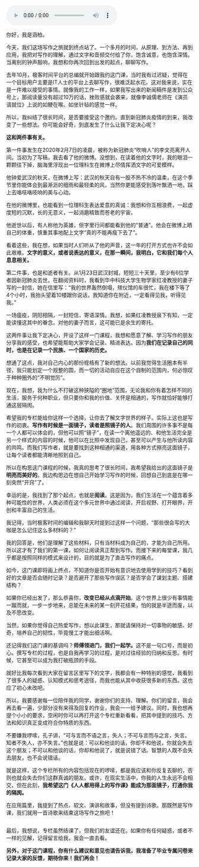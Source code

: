 <audio title="结束语｜写作有时候是一面镜子" src="https://static001.geekbang.org/resource/audio/c4/70/c4c16caee75b1311b93efcc491f70670.mp3" controls="controls"></audio> 
<p>你好，我是涵柏。</p><p>今天，我们这场写作之旅就到终点站了。一个多月的时间，从原理、到方法、再到应用，我把对写作的理解，通过文字和音频交付给了你，饱含诚意，也饱含深情。当离别的钟声敲响，我想和你再次回到出发的起点，聊聊写作。</p><p>去年10月，极客时间平台的总编就开始跟我约这门课，当时我有过迟疑，觉得在一个目标用户主要是IT人士的平台上去聊写作，很难泛起水花。这对我来说，实在是一件难以接受的事情。就像我的工作一样，如果我写出来的新闻稿件是发到公众号上，那阅读量没有超过10万的话，挫败感就会袭来，就像李诚儒老师在《演员请就位》上说的如鲠在喉、如坐针毡的感觉一样。</p><p>所以，我纠结了很长时间，是否要接受这个邀约。直到新冠肺炎疫情的到来，我改变了一些想法。你可能会好奇，到底发生了什么让我下定决心呢？</p><p><strong>这和两件事有关。</strong></p><p>第一件事发生在2020年2月7日的凌晨，被称为新冠肺炎“吹哨人”的李文亮离开人间。当初为了写稿，我去看了他的微博。没想到，在读着他的文字时，我的眼泪一颗颗往下掉，脑海里浮现出一位理科生在微博上尽情挥洒文字的可爱模样。</p><p>他钟爱武汉的秋天，在微博上写：武汉的秋天自有一股不热不冷的温柔，在这个季节里你能体会到最淅沥的细雨和最轻柔的风，当然你更能感受到落叶飘洒一地，踩上去咯吱咯吱响的美与心动。</p><!-- [[[read_end]]] --><p>在他的微博里，也能看到一位理科生表达爱意的真诚：我想和你互相浪费，一起虚度短的沉默，长的无意义，一起消磨精致而苍老的宇宙。</p><p>他逝世以后，有人称他为英雄，但字里行间都能看到他的“普通”。他会在微博上晒自己的体重，慎重其事地配上文字“真的不能再瘦下去了”。</p><p>看着这些，我在想，如果当时人们听从了他的声音，这一年的打开方式也许不会如此艰难。<strong>文字的意义，或者说表达的意义，在那一瞬间，我明白，它和我们每个人息息相关。</strong></p><p>第二件事，也是和逝者有关。从1月23日武汉封城，短短三十天里，至少有6位学者因新冠肺炎去世。在翻阅资料时，我看到华中科技大学生物学家红凌教授的妻子写的一封信，她在信里写：“我的世界轰然倒塌，殡仪馆的车很忙，我在楼下等了4个小时，我抬头望着10楼跟你说话，我知道你在附近，一定看得见我，听得见我。”</p><p>一场瘟疫，阴阳相隔，一封短信，寄语深情。我想，如果红凌教授泉下有知，一定能读懂这其中的眷念。对他的妻子而言，这可能已是余生的寄托。</p><p>这两件事让我下定决心，开设了这样一门课程，我想和愿意了解、学习写作的朋友分享我的感受，也希望能帮助大家学会记录、精进表达。因为<strong>我们在记录自己的同时，也是在记录一个民族、一个国家的历史。</strong></p><p>想通了这点，我对自己内心的那份桎梏有了新的想法。以前我觉得生活圈本有半径，我只能划定一个规整的圆，而一切的活动自应在这个自制的范围内，何必惊叹于种种圈外的“不明觉厉”。</p><p>现在，我想，我为什么不打破这种狭隘的“圈地”范围，无论我和你有着怎样不同的生活，服务于何种职业，但只要你和我的价值、关怀是相通的，写作就恰好能够打通这层隔阂。</p><p>希望我的专栏能给你这样一个选择，让你去了解文字世界的样子。实际上这也是写作的初衷。<strong>写作有时候是一面镜子，读者是照镜子的人</strong>。我们周围的许多事不是每一个人都可以体会的，但他可以照“镜子”，在读一个离他遥远的、和他生活完全是另一个样式的内容的时候，他可以在比照中发现自己，甚至可以产生与他所读内容的共鸣。而我们写作者，就是要找到这种相通的渠道，用各种方式擦亮这面镜子，让每个读者都能清晰地照到自己。</p><p>所以在构思这门课程的时候，我真的思考了很长时间，我希望我给出的这面镜子是<strong>明亮而美好的</strong>。我边构思边在想自己开始学习写作的时候，回想自己到底是在哪一刻突然“开窍”了。</p><p>幸运的是，我找到了那个起点，也就是<strong>阅读</strong>。这是因为，我们生活在一个蕴含着多种可能性的世界，人类必须在这个多元世界中通过阅读，开启视野、打开眼界，开创和丰富自己的生活。</p><p>我记得，当时极客时间的编辑和我聊天时提到过这样一个问题，“那些很会写的大咖是怎么记住这么多材料的？”</p><p>我的回答是，他们是理解了这些材料，只有当材料成为自己的，才能为自己所用。所以这才有了我们的第一课，如何让阅读真正帮到写作。而接下来的每堂课，我几乎都是按照同样的模式来设计的，目的就是为了直击写作的痛点。</p><p>如今，这门课即将画上终点，不知道你是否开始有意识地去使用学到的技巧？看到好的文章是否会随时记录？是否避开了那些写作误区？是否学会了谋划主题、搭建结构？</p><p>如果你已经出发了，那么恭喜你，<strong>改变已经从点滴开始</strong>。这个世界上很少有事情能一蹴而就，一步一步地来，总能在未来的某一刻开花结果，怕的就是半途而废，以及不愿改变。</p><p>当然，如果你觉得自己热爱写作，想以此谋生，那就请保持对一切事物的敏感、好奇，培养自己的韧性，毕竟慢工才能出细活啊。</p><p>还记得我们这门课的基调吗？<strong>师傅领进门，我们一起学。</strong>这不是一句口号，而是初心。撰写专栏的过程，也是自我再学习的过程，是对过往经验的归纳和反思。有时候，它甚至可以成为我打破瓶颈的手段。</p><p>就好比我每次看到大家在留言区里写下的文字，我都会有一种特别的感觉，我看到了很多人的疑惑、认知模式和思考途径，而我也能从其中收获很多新的东西。这也应了初心未改吧。</p><p>所以，我要感谢每一位陪伴我的同学，谢谢你们的支持、理解。你们的留言，我会再去看一遍，少部分没有来得及回复的作业，我会一一给予建议。同时，我也想再提个小小的要求，空闲时你可以再打开这个专栏重新看看，把其中提到的技巧、方法和知识真正变成符合你特质的东西。</p><p>不要嫌我啰嗦，孔子讲，“可与言而不语之言，失人；不可与言而与之言，失言。知者不失人，亦不失言。”也就是说：可以和他谈的话，你却不和他说，你就会失去这个朋友；不可以和他谈的话，你却和他说了，就是说错了话。智慧的人既不会失去朋友，也不会说错话。</p><p>就是这样，这个专栏所有的内容包括现在的啰嗦，都是我应该和你反复去聊的，否则也就会失去你们这群真诚的朋友。或许，在现实生活中，你我的人生永远不会相交，但在此刻，<strong>我希望这门《人人都用得上的写作课》能成为那面镜子，打通你我的隔阂。</strong></p><p>在应用篇里，我提到了热点、软文、演讲和故事，但没有提到诗歌。那既然是写作课，我们就用一首诗歌来结束这场写作之旅吧！</p><p><img src="https://static001.geekbang.org/resource/image/7c/21/7cyyd016635d26d9c6abc86f98b52921.jpg" alt=""></p><p>最后，我想说，专栏虽然结课了，但我们的友谊还在。如果你有任何疑惑，或者不一样的见解，记得留言给我，我会一直去看。</p><p><strong><span class="orange">另外，对于这门课程，你有什么建议和意见也请告诉我，我准备了毕业专属问卷来记录大家的反馈，期待你来！我们再会！</span></strong></p><p><a href="https://jinshuju.net/f/Gj9mXL"><img src="https://static001.geekbang.org/resource/image/a0/4b/a0d4a538591a0c317468d9dd7f2f7b4b.jpg" alt=""></a></p>